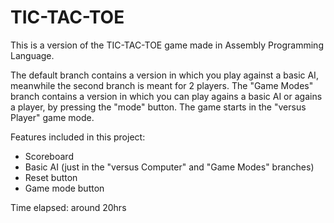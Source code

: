 # TIC-TAC-TOE
This is a version of the TIC-TAC-TOE game made in Assembly Programming Language.

The default branch contains a version in which you play against a basic AI, meanwhile the second branch is meant for 2 players.
The "Game Modes" branch contains a version in which you can play agains a basic AI or agains a player, by pressing the "mode" button. The game starts in the "versus Player" game mode.

Features included in this project:
- Scoreboard
- Basic AI (just in the "versus Computer" and "Game Modes" branches)
- Reset button
- Game mode button

Time elapsed: around 20hrs
